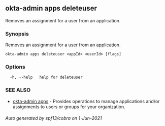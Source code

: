 ## okta-admin apps deleteuser

Removes an assignment for a user from an application.

### Synopsis

Removes an assignment for a user from an application.

```
okta-admin apps deleteuser <appId> <userId> [flags]
```

### Options

```
  -h, --help   help for deleteuser
```

### SEE ALSO

* [okta-admin apps](okta-admin_apps.md)	 - Provides operations to manage applications and/or assignments to users or groups for your organization.

###### Auto generated by spf13/cobra on 1-Jun-2021
